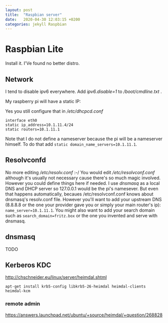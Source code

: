 ```yaml
---
layout: post
title:  "Raspbian server"
date:   2020-04-30 12:03:15 +0200
categories: jekyll Raspbian
---
```



# Raspbian Lite

Install it. I'Ve found no better distro.

## Network

I tend to disable ipv6 everywhere. Add *ipv6.disable=1* to */boot/cmdline.txt* .

My raspberry pi will have a static IP:

Yes you still configure that in */etc/dhcpcd.conf* 

```
interface eth0
static ip_address=10.1.11.4/24
static routers=10.1.11.1
```
Note that I do not define a nameserver because the pi will be a nameserver himself. To do that add `static domain_name_servers=10.1.11.1`.

## Resolvconfd

No more editing */etc/resolv.conf* :-/ You would edit */etc/resolvconf.conf* although it's usually not necessary cause there's so much magic involved. However you could define things here if needed. I use *dnsmasq* as a local DNS and DHCP server so 127.0.0.1 would be the pi's namesever. But even that happens automatically, becaues /etc/resolvconf.conf knows about dnsmasq's resolv.conf file. However you'll want to add your upstream DNS (8.8.8.8 or the one your provider gave you or simply your main router's ip): `name_server=10.1.11.1`. You might also want to add your search domain such as `search_domain=fritz.box` or the one you invented and serve with dnsmasq.


## dnsmasq
TODO

## Kerberos KDC
http://chschneider.eu/linux/server/heimdal.shtml

	apt-get install krb5-config libkrb5-26-heimdal heimdal-clients heimdal-kcm

### remote admin
https://answers.launchpad.net/ubuntu/+source/heimdal/+question/268828




